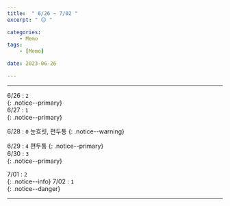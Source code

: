 ```yaml
---
title:  " 6/26 ~ 7/02 "
excerpt: " 😐 "

categories:
    - Memo
tags:
    - [Memo]

date: 2023-06-26

---
```

- - -
<!-- 약 -->

6/26 : `2`   
{: .notice--primary}  
6/27 : `1`   
{: .notice--primary}  

6/28 : `0`   눈흐릿, 편두통
{: .notice--warning}  

6/29 : `4`   편두통
{: .notice--primary}  
6/30 : `3`  
{: .notice--primary} 


7/01 : `2`      
{: .notice--info} 
7/02 : `1`   
{: .notice--danger}  


<!-- {: .notice}
{: .notice--primary}
{: .notice--info}
{: .notice--warning}
{: .notice--success}
{: .notice--danger} 
😄 😐 🙁 😡
-->
- - -